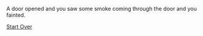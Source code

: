 A door opened and you saw some smoke coming through the door and you fainted.    

[Start Over](../start.md)